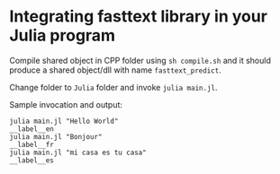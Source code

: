 # Integrating fasttext library in your Julia program

Compile shared object in CPP folder using `sh compile.sh` and it should produce a shared object/dll with name `fasttext_predict`.

Change folder to `Julia` folder and invoke `julia main.jl`.

Sample invocation and output:
```
julia main.jl "Hello World"
__label__en
julia main.jl "Bonjour"    
__label__fr
julia main.jl "mi casa es tu casa"
__label__es
```
